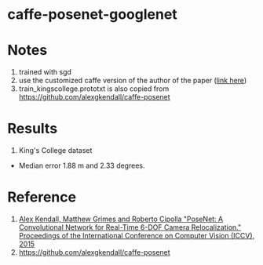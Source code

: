 # caffe-posenet-googlenet

# Notes
1. trained with sgd 
2. use the customized caffe version of the author of the paper ([link here](https://github.com/alexgkendall/caffe-posenet/))
3. train_kingscollege.prototxt is also copied from https://github.com/alexgkendall/caffe-posenet

# Results
1. King's College dataset
  - Median error  1.88 m  and  2.33 degrees.

# Reference
1. [Alex Kendall, Matthew Grimes and Roberto Cipolla "PoseNet: A Convolutional Network for Real-Time 6-DOF Camera Relocalization." Proceedings of the International Conference on Computer Vision (ICCV), 2015](http://mi.eng.cam.ac.uk/projects/relocalisation/)
2. https://github.com/alexgkendall/caffe-posenet

